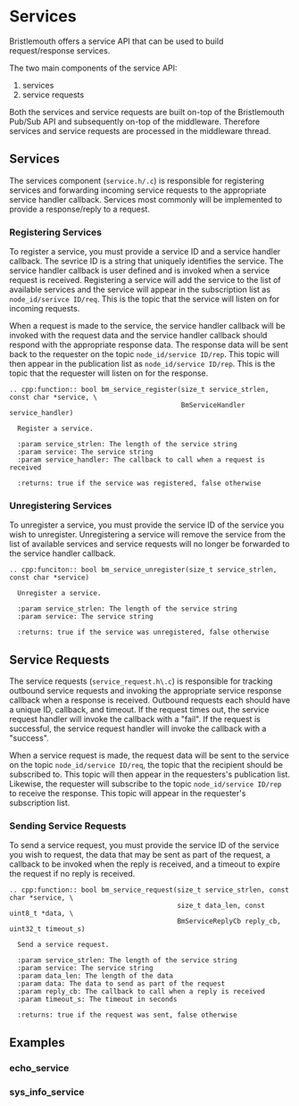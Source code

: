 # Services
Bristlemouth offers a service API that can be used to build request/response services.

The two main components of the service API:
1. services
2. service requests

Both the services and service requests are built on-top of the
Bristlemouth Pub/Sub API and subsequently on-top of the middleware.
Therefore services and service requests are processed in the middleware thread.

## Services
The services component (`service.h/.c`) is responsible for registering services and
forwarding incoming service requests to the appropriate service handler callback.
Services most commonly will be implemented to provide a response/reply to a request.

### Registering Services

To register a service, you must provide a service ID and a service handler callback.
The sevrice ID is a string that uniquely identifies the service.
The service handler callback is user defined and is invoked when a service request is received.
Registering a service will add the service to the list of available services and the service will
appear in the subscription list as `node_id/serivce ID/req`.
This is the topic that the service will listen on for incoming requests.

When a request is made to the service, the service handler callback will be invoked with the
request data and the service handler callback should respond with the appropriate response data.
The response data will be sent back to the requester on the topic `node_id/service ID/rep`.
This topic will then appear in the publication list as `node_id/service ID/rep`.
This is the topic that the requester will listen on for the response.

```{eval-rst}
.. cpp:function:: bool bm_service_register(size_t service_strlen, const char *service, \
                                           BmServiceHandler service_handler)

  Register a service.

  :param service_strlen: The length of the service string
  :param service: The service string
  :param service_handler: The callback to call when a request is received

  :returns: true if the service was registered, false otherwise
```

### Unregistering Services

To unregister a service, you must provide the service ID of the service you wish to unregister.
Unregistering a service will remove the service from the list of available services and service
requests will no longer be forwarded to the service handler callback.

```{eval-rst}
.. cpp:funciton:: bool bm_service_unregister(size_t service_strlen, const char *service)

  Unregister a service.

  :param service_strlen: The length of the service string
  :param service: The service string

  :returns: true if the service was unregistered, false otherwise
```

## Service Requests

The service requests (`service_request.h\.c`) is responsible for tracking outbound service requests
and invoking the appropriate service response callback when a response is received.
Outbound requests each should have a unique ID, callback, and timeout.
If the request times out, the service request handler will invoke the callback with a "fail".
If the request is successful, the service request handler will invoke the callback with a "success".

When a service request is made, the request data will be sent to the service on the topic
`node_id/service ID/req`, the topic that the recipient should be subscribed to.
This topic will then appear in the requesters's publication list.
Likewise, the requester will subscribe to the topic `node_id/service ID/rep` to receive the response.
This topic will appear in the requester's subscription list.

### Sending Service Requests

To send a service request, you must provide the service ID of the service you wish to request,
the data that may be sent as part of the request, a callback to be invoked when the reply is received,
and a timeout to expire the request if no reply is received.

```{eval-rst}
.. cpp:function:: bool bm_service_request(size_t service_strlen, const char *service, \
                                          size_t data_len, const uint8_t *data, \
                                          BmServiceReplyCb reply_cb, uint32_t timeout_s)

  Send a service request.

  :param service_strlen: The length of the service string
  :param service: The service string
  :param data_len: The length of the data
  :param data: The data to send as part of the request
  :param reply_cb: The callback to call when a reply is received
  :param timeout_s: The timeout in seconds

  :returns: true if the request was sent, false otherwise
```

## Examples

### echo_service
<!-- TODO -->

### sys_info_service
<!-- TODO -->
